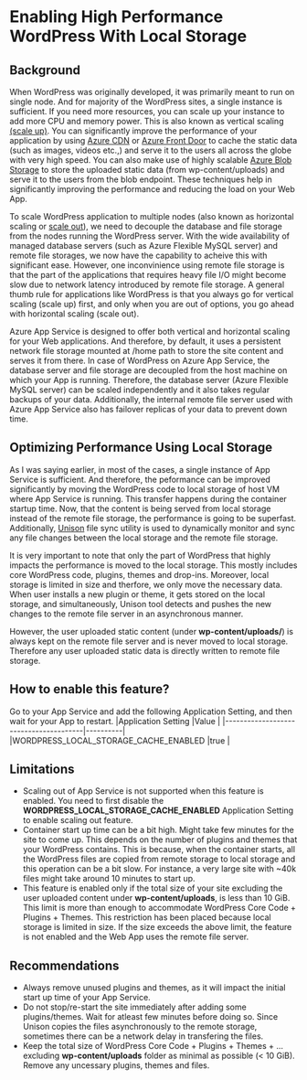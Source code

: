 # Enabling High Performance WordPress With Local Storage

## Background
When WordPress was originally developed, it was primarily meant to run on single node. And for majority of the WordPress sites, a single instance is sufficient. If you need more resources, you can scale up your instance to add more CPU and memory power. This is also known as vertical scaling [(scale up)](https://learn.microsoft.com/en-us/azure/app-service/manage-scale-up). You can significantly improve the performance of your application by using [Azure CDN](https://learn.microsoft.com/en-us/azure/cdn/cdn-overview) or [Azure Front Door](https://learn.microsoft.com/en-us/azure/frontdoor/front-door-overview) to cache the static data (such as images, videos etc.,) and serve it to the users all across the globe with very high speed. You can also make use of highly scalable [Azure Blob Storage](https://learn.microsoft.com/en-us/azure/storage/blobs/storage-blobs-overview) to store the uploaded static data (from wp-content/uploads) and serve it to the users from the blob endpoint. These techniques help in significantly improving the performance and reducing the load on your Web App.

To scale WordPress application to multiple nodes (also known as horizontal scaling or [scale out](https://learn.microsoft.com/en-us/azure/app-service/manage-scale-up)), we need to decouple the database and file storage from the nodes running the WordPress server. With the wide availability of managed database servers (such as Azure Flexible MySQL server) and remote file storages, we now have the capability to acheive this with significant ease. However, one inconvinience using remote file storage is that the part of the applications that requires heavy file I/O might become slow due to network latency introduced by remote file storage. A general thumb rule for applications like WordPress is that you always go for vertical scaling (scale up) first, and only when you are out of options, you go ahead with horizontal scaling (scale out).

Azure App Service is designed to offer both vertical and horizontal scaling for your Web applications. And therefore, by default, it uses a persistent network file storage mounted at /home path to store the site content and serves it from there. In case of WordPress on Azure App Service, the database server and file storage are decoupled from the host machine on which your App is running. Therefore, the database server (Azure Flexible MySQL server) can be scaled independently and it also takes regular backups of your data. Additionally, the internal remote file server used with Azure App Service also has failover replicas of your data to prevent down time.

## Optimizing Performance Using Local Storage

As I was saying earlier, in most of the cases, a single instance of App Service is sufficient. And therefore, the peformance can be improved significantly by moving the WordPress code to local storage of host VM where App Service is running. This transfer happens during the container startup time. Now, that the content is being served from local storage instead of the remote file storage, the performance is going to be superfast. Additionally, [Unison](https://github.com/bcpierce00/unison) file sync utility is used to dynamically monitor and sync any file changes between the local storage and the remote file storage.

It is very important to note that only the part of WordPress that highly impacts the performance is moved to the local storage. This mostly includes core WordPress code, plugins, themes and drop-ins. Moreover, local storage is limited in size and therfore, we only move the necessary data. When user installs a new plugin or theme, it gets stored on the local storage, and simultaneously, Unison tool detects and pushes the new changes to the remote file server in an asynchronous manner.

However, the user uploaded static content (under **wp-content/uploads/**) is always kept on the remote file server and is never moved to local storage. Therefore any user uploaded static data is directly written to remote file storage.


## How to enable this feature?

Go to your App Service and add the following Application Setting, and then wait for your App to restart.
|Application Setting                    |Value     |
|---------------------------------------|----------|
|WORDPRESS_LOCAL_STORAGE_CACHE_ENABLED  |true      |


## Limitations

- Scaling out of App Service is not supported when this feature is enabled. You need to first disable the **WORDPRESS_LOCAL_STORAGE_CACHE_ENABLED** Application Setting to enable scaling out feature.
- Container start up time can be a bit high. Might take few minutes for the site to come up. This depends on the number of plugins and themes that your WordPress contains. This is because, when the container starts, all the WordPress files are copied from remote storage to local storage and this operation can be a bit slow. For instance, a very large site with ~40k files might take around 10 minutes to start up.
- This feature is enabled only if the total size of your site excluding the user uploaded content under **wp-content/uploads**, is less than 10 GiB. This limit is more than enough to accommodate WordPress Core Code + Plugins + Themes. This restriction has been placed because local storage is limited in size. If the size exceeds the above limit, the feature is not enabled and the Web App uses the remote file server.

## Recommendations
- Always remove unused plugins and themes, as it will impact the initial start up time of your App Service.
- Do not stop/re-start the site immediately after adding some plugins/themes. Wait for atleast few minutes before doing so. Since Unison copies the files asynchronously to the remote storage, sometimes there can be a network delay in transfering the files.
- Keep the total size of WordPress Core Code + Plugins + Themes + ... excluding **wp-content/uploads** folder as minimal as possible (< 10 GiB). Remove any uncessary plugins, themes and files.